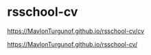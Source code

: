 # rsschool-cv

https://MavlonTurgunof.github.io/rsschool-cv/cv

https://MavlonTurgunof.github.io/rsschool-cv/
